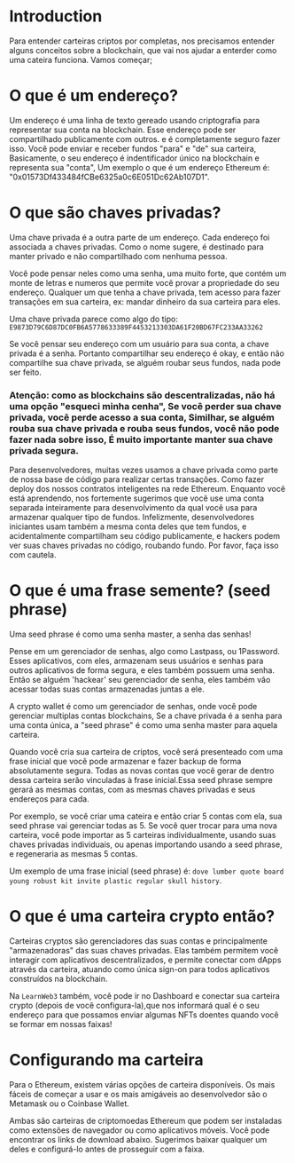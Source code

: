# Introduction

Para entender carteiras criptos por completas, nos precisamos entender alguns conceitos sobre a blockchain, que vai nos ajudar a enterder como uma cateira funciona. Vamos começar;

# O que é um endereço?

Um endereço é uma linha de texto gereado usando criptografia para representar sua conta na blockchain. Esse endereço pode ser compartilhado publicamente com outros. e é completamente seguro fazer isso. Você pode enviar e receber fundos "para" e "de" sua carteira, Basicamente, o seu endereço é indentificador único na blockchain e representa sua "conta", Um exemplo o que é um endereço Ethereum é: "0x01573Df433484fCBe6325a0c6E051Dc62Ab107D1".

# O que são chaves privadas?

Uma chave privada é a outra parte de um endereço. Cada endereço foi associada a chaves privadas. Como o nome sugere, é destinado para manter privado e não compartilhado com nenhuma pessoa.

Você pode pensar neles como uma senha, uma muito forte, que contém um monte de letras e numeros que permite você provar a propriedade do seu endereço. Qualquer um que tenha a chave privada, tem acesso para fazer transações em sua carteira, ex: mandar dinheiro da sua carteira para eles.

Uma chave privada parece como algo do tipo: `E9873D79C6D87DC0FB6A5778633389F4453213303DA61F20BD67FC233AA33262`

Se você pensar seu endereço com um usuário para sua conta, a chave privada é a senha. Portanto compartilhar seu endereço é okay, e então não compartilhe sua chave privada, se alguém roubar seus fundos, nada pode ser feito.

### Atenção: como as blockchains são descentralizadas, não há uma opção "esqueci minha cenha", Se você perder sua chave privada, você perde acesso a sua conta, Similhar, se alguém rouba sua chave privada e rouba seus fundos, você não pode fazer nada sobre isso, É muito importante manter sua chave privada segura.

Para desenvolvedores, muitas vezes usamos a chave privada como parte de nossa base de código para realizar certas transações. Como fazer deploy dos nossos contratos inteligentes na rede Ethereum. Enquanto você está aprendendo, nos fortemente sugerimos que você use uma conta separada inteiramente para desenvolvimento da qual você usa para armazenar qualquer tipo de fundos. Infelizmente, desenvolvedores iniciantes usam também a mesma conta deles que tem fundos, e acidentalmente compartilham seu código publicamente, e hackers podem ver suas chaves privadas no código, roubando fundo. Por favor, faça isso com cautela.

# O que é uma frase semente? (seed phrase)

Uma seed phrase é como uma senha master, a senha das senhas!

Pense em um gerenciador de senhas, algo como Lastpass, ou 1Password. Esses aplicativos, com eles, armazenam seus usuários e senhas para outros aplicativos de forma segura, e eles também possuem uma senha. Então se alguém 'hackear' seu gerenciador de senha, eles também vão acessar todas suas contas armazenadas juntas a ele.

A crypto wallet é como um gerenciador de senhas, onde você pode gerenciar multiplas contas blockchains, Se a chave privada é a senha para uma conta única, a "seed phrase" é como uma senha master para aquela carteira.

Quando você cria sua carteira de criptos, você será presenteado com uma frase inicial que você pode armazenar e fazer backup de forma absolutamente segura. Todas as novas contas que você gerar de dentro dessa carteira serão vinculadas à frase inicial.Essa seed phrase sempre gerará as mesmas contas, com as mesmas chaves privadas e seus endereços para cada.

Por exemplo, se você criar uma cateira e então criar 5 contas com ela, sua seed phrase vai gerenciar todas as 5. Se você quer trocar para uma nova carteira, você pode importar as 5 carteiras individualmente, usando suas chaves privadas individuais, ou apenas importando usando a seed phrase, e regeneraria as mesmas 5 contas.

Um exemplo de uma frase inicial (seed phrase) é: `dove lumber quote board young robust kit invite plastic regular skull history`.

# O que é uma carteira crypto então?

Carteiras cryptos são gerenciadores das suas contas e principalmente "armazenadoras" das suas chaves privadas. Elas também permitem você interagir com aplicativos descentralizados, e permite conectar com dApps através da carteira, atuando como única sign-on para todos aplicativos construídos na blockchain.

Na `LearnWeb3` também, você pode ir no Dashboard e conectar sua carteira crypto (depois de você configura-la),que nos informará qual é o seu endereço para que possamos enviar algumas NFTs doentes quando você se formar em nossas faixas!

# Configurando ma carteira

Para o Ethereum, existem várias opções de carteira disponíveis. Os mais fáceis de começar a usar e os mais amigáveis ​​ao desenvolvedor são o Metamask ou o Coinbase Wallet.

Ambas são carteiras de criptomoedas Ethereum que podem ser instaladas como extensões de navegador ou como aplicativos móveis. Você pode encontrar os links de download abaixo. Sugerimos baixar qualquer um deles e configurá-lo antes de prosseguir com a faixa.

